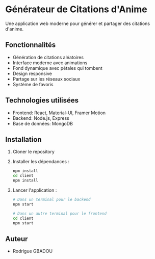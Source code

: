 # Générateur de Citations d'Anime

Une application web moderne pour générer et partager des citations d'anime.

## Fonctionnalités

- Génération de citations aléatoires
- Interface moderne avec animations
- Fond dynamique avec pétales qui tombent
- Design responsive
- Partage sur les réseaux sociaux
- Système de favoris

## Technologies utilisées

- Frontend: React, Material-UI, Framer Motion
- Backend: Node.js, Express
- Base de données: MongoDB

## Installation

1. Cloner le repository
2. Installer les dépendances :
   ```bash
   npm install
   cd client
   npm install
   ```

3. Lancer l'application :
   ```bash
   # Dans un terminal pour le backend
   npm start

   # Dans un autre terminal pour le frontend
   cd client
   npm start
   ```

## Auteur

- Rodrigue GBADOU
